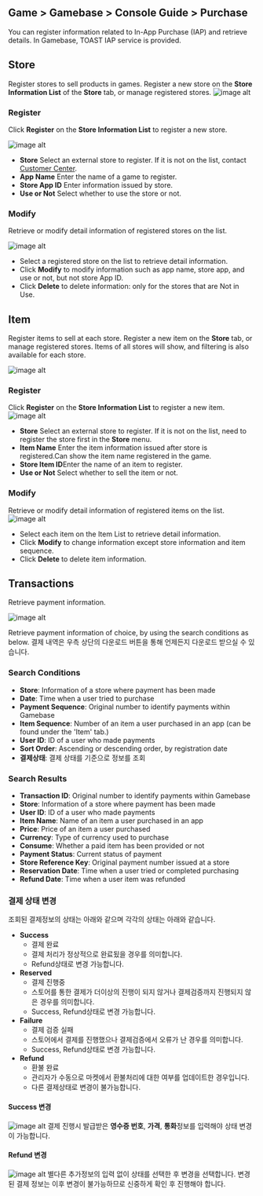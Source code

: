 ## Game > Gamebase > Console Guide > Purchase

You can register information related to In-App Purchase (IAP) and retrieve details.
In Gamebase, TOAST IAP service is provided.

## Store

Register stores to sell products in games. 
Register a new store on the **Store Information List** of the **Store** tab, or manage registered stores.
![image alt](http://static.toastoven.net/prod_gamebase/Operators_Guide/Console_IAP_App1_1.0.png)

### Register

Click **Register** on the **Store Information List** to register a new store.

![image alt](http://static.toastoven.net/prod_gamebase/Operators_Guide/Console_IAP_App2_1.0.png)

* **Store**  Select an external store to register.  If it is not on the list, contact [Customer Center](https://toast.com/support/inquiry).
* **App Name**   Enter the name of a game to register.
* **Store App ID**   Enter information issued by store.
* **Use or Not**  Select whether to use the store or not.

### Modify

Retrieve or modify detail information of registered stores on the list.

![image alt](http://static.toastoven.net/prod_gamebase/Operators_Guide/Console_IAP_App3_1.0.png)
- Select a registered store on the list to retrieve detail information.
- Click **Modify** to modify information such as app name, store app, and use or not, but not store App ID.
- Click **Delete** to delete information: only for the stores that are Not in Use.

## Item

Register items to sell at each store. 
Register a new item on the **Store** tab, or manage registered stores. Items of all stores will show, and filtering is also available for each store.

![image alt](http://static.toastoven.net/prod_gamebase/Operators_Guide/Console_IAP_Item1_1.0.png)

### Register

Click **Register** on the **Store Information List** to register a new item.
![image alt](http://static.toastoven.net/prod_gamebase/Operators_Guide/Console_IAP_Item2_1.0.png)

* **Store**  Select an external store to register.  If it is not on the list, need to register the store first in the **Store** menu.
* **Item Name** Enter the item information issued after store is registered.Can show the item name registered in the game.
* **Store Item ID**Enter the name of an item to register.
* **Use or Not**  Select whether to sell the item or not.

### Modify

Retrieve or modify detail information of registered items on the list.
![image alt](http://static.toastoven.net/prod_gamebase/Operators_Guide/Console_IAP_Item3_1.0.png)
- Select each item on the Item List to retrieve detail information.
- Click **Modify** to change information except store information and item sequence.
- Click **Delete** to delete item information.

## Transactions

Retrieve payment information.

![image alt](http://static.toastoven.net/prod_gamebase/Operators_Guide/Console_IAP_Transaction1_1.3.png)

Retrieve payment information of choice, by using the search conditions as below.
결제 내역은 우측 상단의 다운로드 버튼을 통해 언제든지 다운로드 받으실 수 있습니다.

### Search Conditions

- **Store**: Information of a store where payment has been made
- **Date**: Time when a user tried to purchase
- **Payment Sequence**: Original number to identify payments within Gamebase
- **Item Sequence**: Number of an item a user purchased in an app (can be found under the 'Item' tab.)
- **User ID**: ID of a user who made payments
- **Sort Order**: Ascending or descending order, by registration date
- **결제상태**: 결제 상태를 기준으로 정보를 조회

### Search Results
- **Transaction ID**: Original number to identify payments within Gamebase
- **Store**: Information of a store where payment has been made
- **User ID**: ID of a user who made payments
- **Item Name**: Name of an item a user purchased in an app
- **Price**: Price of an item a user purchased
- **Currency**: Type of currency used to purchase
- **Consume**: Whether a paid item has been provided or not
- **Payment Status**: Current status of payment
- **Store Reference Key**: Original payment number issued at a store
- **Reservation Date**: Time when a user tried or completed purchasing
- **Refund Date**: Time when a user item was refunded

### 결제 상태 변경
조회된 결제정보의 상태는 아래와 같으며 각각의 상태는 아래와 같습니다.
- **Success**
	- 결제 완료
    - 결제 처리가 정상적으로 완료됬을 경우를 의미합니다.
    - Refund상태로 변경 가능합니다.
- **Reserved**
	- 결제 진행중
	- 스토어를 통한 결제가 더이상의 진행이 되지 않거나 결제검증까지 진행되지 않은 경우를 의미합니다.
	- Success, Refund상태로 변경 가능합니다.
- **Failure**
	- 결제 검증 실패
	- 스토어에서 결제를 진행했으나 결제검증에서 오류가 난 경우를 의미합니다.
	- Success, Refund상태로 변경 가능합니다.
- **Refund**
	- 환불 완료
	- 관리자가 수동으로 마켓에서 환불처리에 대한 여부를 업데이트한 경우입니다.
	- 다른 결제상태로 변경이 불가능합니다.

#### Success 변경
![image alt](http://static.toastoven.net/prod_gamebase/Operators_Guide/Console_IAP_Transaction2_1.0.png)
결제 진행시 발급받은 **영수증 번호**, **가격**, **통화**정보를 입력해야 상태 변경이 가능합니다.

#### Refund 변경
![image alt](http://static.toastoven.net/prod_gamebase/Operators_Guide/Console_IAP_Transaction2_2.0.png)
별다른 추가정보의 입력 없이 상태를 선택한 후 변경을 선택합니다.
변경된 결제 정보는 이후 변경이 불가능하므로 신중하게 확인 후 진행해야 합니다.
